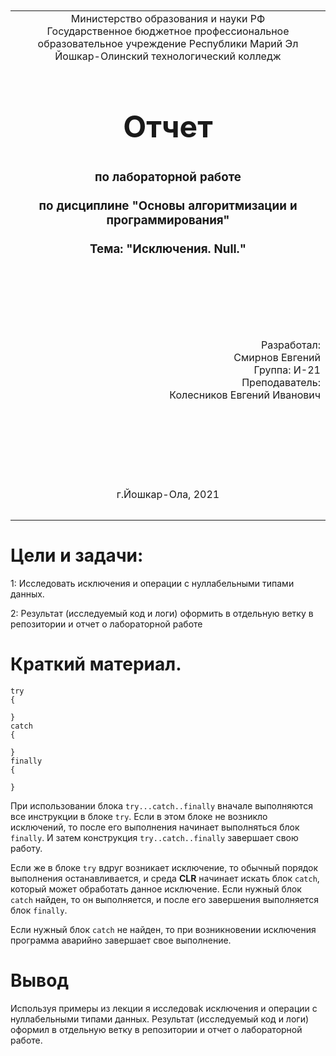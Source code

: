 <table style="width: 100%;">
  <tr>
    <td style="text-align: center; border: none;">
    Министерство образования и науки РФ<br>
Государственное бюджетное профессиональное образовательное учреждение Республики Марий Эл<br>
Йошкар-Олинский технологический колледж
</td>
  </tr>
  <tr>
    <td style="text-align: center; border: none; height: 15em;">
    <h2 style="font-size:3em;">Отчет</h2>
      <h3>по лабораторной работе<br><br> по дисциплине "Основы алгоритмизации и программирования"<br><br> Тема:<b> "Исключения. Null."<b> </h3></td>
  </tr>
  <tr>
    <br><br><td style="text-align: right; border: none; height: 20em;">
      Разработал:<br/>
      Смирнов Евгений<br>
      Группа: И-21<br>
      Преподаватель:<br>
      Колесников Евгений Иванович
    </td>
  </tr>
  <tr>
    <td style="text-align: center; border: none; height: 5em;">
    г.Йошкар-Ола, 2021</td>
  </tr>
</table>

<div style="page-break-after: always;"></div>

# Цели и задачи:
1: Исследовать исключения и операции с нуллабельными типами данных.

2: Результат (исследуемый код и логи) оформить в отдельную ветку в репозитории и отчет о лабораторной работе

# Краткий материал.

```
try
{
     
}
catch
{
     
}
finally
{
     
}
```
При использовании блока ``` try...catch..finally ``` вначале выполняются все инструкции в блоке ```try```. Если в этом блоке не возникло исключений, то после его выполнения начинает выполняться блок ```finally```. И затем конструкция ```try..catch..finally``` завершает свою работу.

Если же в блоке ```try``` вдруг возникает исключение, то обычный порядок выполнения останавливается, и среда **CLR** начинает искать блок ```catch```, который может обработать данное исключение. Если нужный блок ```catch``` найден, то он выполняется, и после его завершения выполняется блок ```finally```.

Если нужный блок ```catch``` не найден, то при возникновении исключения программа аварийно завершает свое выполнение.

# Вывод

Используя примеры из лекции я исследоваk исключения и операции с нуллабельными типами данных. Результат (исследуемый код и логи) оформил в отдельную ветку в репозитории и отчет о лабораторной работе.